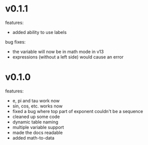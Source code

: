 # v0.1.1
features: 

  - added ability to use labels

bug fixes:

  - the variable will now be in math mode in v13
  - expressions (without a left side) would cause an error

# v0.1.0
features:

  -  e, pi and tau work now
  -  sin, cos, etc. works now
  -  fixed a bug where top part of exponent couldn't be a sequence
  -  cleaned up some code
  -  dynamic table naming
  -  multiple variable support
  -  made the docs readable
  -  added math-to-data
